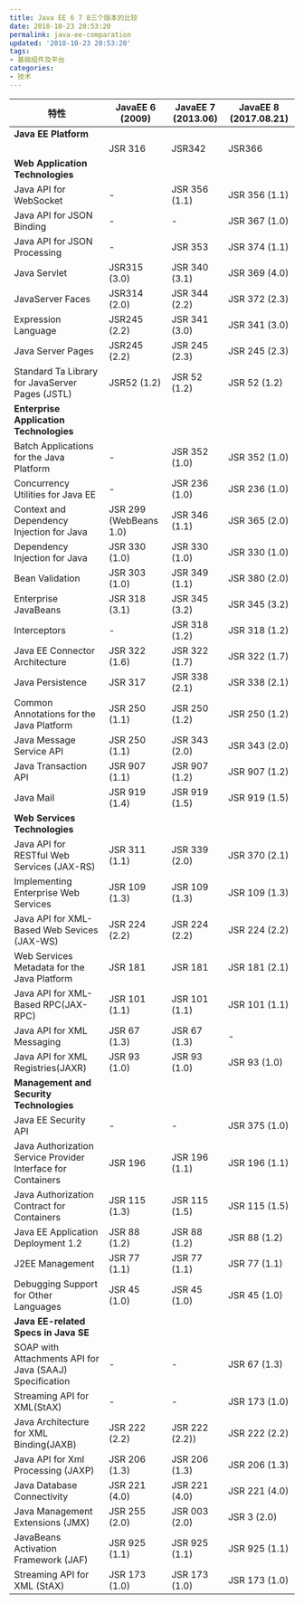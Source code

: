```yaml
---
title: Java EE 6 7 8三个版本的比较
date: 2018-10-23 20:53:20
permalink: java-ee-comparation
updated: '2018-10-23 20:53:20'
tags: 
- 基础组件及平台
categories: 
- 技术
---
```


|特性|JavaEE 6 (2009) | JavaEE 7 (2013.06) | JavaEE 8 (2017.08.21) |
|----|----|----|----|
|**Java EE Platform**||||
||JSR 316|JSR342|JSR366|
|**Web Application Technologies**||||
|Java API for WebSocket|-|JSR 356 (1.1)|JSR 356 (1.1)|
|Java API for JSON Binding|-|-|JSR 367 (1.0)|
|Java API for JSON Processing|-|JSR 353|JSR 374 (1.1)|
|Java Servlet|JSR315 (3.0)|JSR 340 (3.1)|JSR 369 (4.0)|
|JavaServer Faces|JSR314 (2.0)|JSR 344 (2.2)|JSR 372 (2.3)|
|Expression Language|JSR245 (2.2)|JSR 341 (3.0)|JSR 341 (3.0)|
|Java Server Pages|JSR245 (2.2)|JSR 245 (2.3)|JSR 245 (2.3)|
|Standard Ta Library for JavaServer Pages (JSTL)|JSR52 (1.2)|JSR 52 (1.2)|JSR 52 (1.2)|
|**Enterprise Application Technologies**||||
|Batch Applications for the Java Platform|-|JSR 352 (1.0)|JSR 352 (1.0)|
|Concurrency Utilities for Java EE|-|JSR 236 (1.0)|JSR 236 (1.0)|
|Context and Dependency Injection for Java|JSR 299 (WebBeans 1.0)|JSR 346 (1.1)|JSR 365 (2.0)|
|Dependency Injection for Java|JSR 330 (1.0)|JSR 330 (1.0)|JSR 330 (1.0)|
|Bean Validation|JSR 303 (1.0)|JSR 349 (1.1)|JSR 380 (2.0)|
|Enterprise JavaBeans|JSR 318 (3.1)|JSR 345 (3.2)|JSR 345 (3.2)|
|Interceptors|-|JSR 318 (1.2)|JSR 318 (1.2)|
|Java EE Connector Architecture|JSR 322 (1.6)|JSR 322 (1.7)|JSR 322 (1.7)|
|Java Persistence|JSR 317|JSR 338 (2.1)|JSR 338 (2.1)|
|Common Annotations for the Java Platform|JSR 250 (1.1)|JSR 250 (1.2)|JSR 250 (1.2)|
|Java Message Service API |JSR 250 (1.1)|JSR 343 (2.0)|JSR 343 (2.0)|
|Java Transaction API|JSR 907 (1.1)|JSR 907 (1.2)|JSR 907 (1.2)|
|Java Mail|JSR 919 (1.4)|JSR 919 (1.5)|JSR 919 (1.5)|
|**Web Services Technologies**||||
|Java API for RESTful Web Services (JAX-RS)|JSR 311 (1.1)|JSR 339 (2.0)|JSR 370 (2.1)|
|Implementing Enterprise Web Services|JSR 109 (1.3)|JSR 109 (1.3)|JSR 109 (1.3)|
|Java API for XML-Based Web Sevices (JAX-WS)|JSR 224 (2.2)|JSR 224 (2.2)|JSR 224 (2.2)|
|Web Services Metadata for the Java Platform|JSR 181|JSR 181|JSR 181 (2.1)|
|Java API for XML-Based RPC(JAX-RPC)|JSR 101 (1.1)|JSR 101 (1.1)|JSR 101 (1.1)|
|Java API for XML Messaging|JSR 67 (1.3)|JSR 67 (1.3)|-|
|Java API for XML Registries(JAXR)|JSR 93 (1.0)|JSR 93 (1.0)|JSR 93 (1.0)|
|**Management and Security Technologies**||||
|Java EE Security API|-|-|JSR 375 (1.0)|
|Java Authorization Service Provider Interface for Containers|JSR 196|JSR 196 (1.1)|JSR 196 (1.1)|
|Java Authorization Contract for Containers|JSR 115 (1.3)|JSR 115 (1.5)|JSR 115 (1.5)|
|Java EE Application Deployment 1.2|JSR 88 (1.2)|JSR 88 (1.2)|JSR 88 (1.2)|
|J2EE Management|JSR 77 (1.1)|JSR 77 (1.1)|JSR 77 (1.1)|
|Debugging Support for Other Languages|JSR 45 (1.0)|JSR 45 (1.0)|JSR 45 (1.0)|
|**Java EE-related Specs in Java SE**||||
|SOAP with Attachments API for Java (SAAJ) Specification|-|-|JSR 67 (1.3)|
|Streaming API for XML(StAX)|-|-|JSR 173 (1.0)|
|Java Architecture for XML Binding(JAXB)|JSR 222 (2.2)|JSR 222 (2.2))|JSR 222 (2.2)|
|Java API for Xml Processing (JAXP)|JSR 206 (1.3)|JSR 206 (1.3)|JSR 206 (1.3)|
|Java Database Connectivity|JSR 221 (4.0)|JSR 221 (4.0)|JSR 221 (4.0)|
|Java Management Extensions (JMX)|JSR 255 (2.0)|JSR 003 (2.0)|JSR 3 (2.0)|
|JavaBeans Activation Framework (JAF)|JSR 925 (1.1)|JSR 925 (1.1)|JSR 925 (1.1)|
|Streaming API for XML (StAX)|JSR 173 (1.0)|JSR 173 (1.0)|JSR 173 (1.0)|